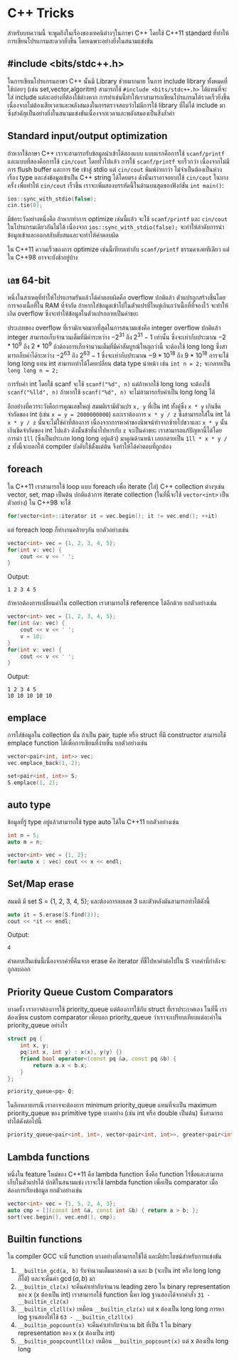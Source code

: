# C++ Tricks

สำหรับบทความนี้ จะพูดถึงในเรื่องของเทคนิต่างๆในภาษา C++ โดยใช้ C++11 standard ที่ทำให้การเขียนโปรแกรมสะดวกยิ่งขึ้น โดยเฉพาะอย่างยิ่งในสนามแข่งขัน

## #include <bits/stdc++.h>
ในการเขียนโปรแกรมภาษา C++ นั้นมี Library ช่วยมากมาย
ในการ include library ทั้งหมดที่ใช้บ่อยๆ (เช่น set,vector,algoritm) สามารถใช้ ```#include <bits/stdc++.h>``` ได้แทนที่จะใส่ include แต่ละอย่างที่ต้องใช้ต่างหาก การทำเช่นนี้ทำให้เราสามารถเขียนโปรแกรมได้รวดเร็วยิ่งขึ้น เนื่องจากไม่ต้องเสียเวลาและพลังสมองในการตรวจสอบว่าไม่มีการใช้ library ที่ไม่ได้ include มา ซึ่งสำคัญเป็นอย่างยิ่งในสนามแข่งขันเนื่องจากเวลาและพลังสมองเป็นสิ่งล้ำค่า

## Standard input/output optimization
ถ้าหากใช้ภาษา C++ เราจะสามารถรับข้อมูลนำเข้าได้สองแบบ แบบแรกคือการใช้ ```scanf/printf``` และแบบที่สองคือการใช้ ```cin/cout``` โดยทั่วไปแล้ว การใช้ ```scanf/printf``` จะเร็วกว่า เนื่องจากไม่มีการ flush buffer และการ tie เข้าสู่ stdio แต่ ```cin/cout``` พิมพ์ง่ายกว่า ไม่จำเป็นต้องเป็นห่วงเรื่อง type และส่งข้อมูลเข้าเป็น C++ string ได้โดยตรง ดังนั้นเราอาจอยากใช้ ```cin/cout``` ในบางครั้ง เพื่อทำให้ ```cin/cout``` เร็วขึ้น เราจะเพิ่มสองบรรทัดนี้ในด้านบนสุดของฟังก์ชัน ```int main()```:

```cpp
ios::sync_with_stdio(false);
cin.tie(0);
```

มีข้อระวังอย่างหนึ่งคือ ถ้าหากทำการ optimize เช่นนี้แล้ว จะใช้ ```scanf/printf``` และ ```cin/cout``` ในโปรแกรมเดียวกันไม่ได้ เนื่องจาก ```ios::sync_with_stdio(false);``` จะทำให้ลำดับการนำข้อมูลเข้าและออกสลับสับสนและจะทำให้คำตอบผิด

ใน C++11 ความเร็วของการ optimize เช่นนี้เทียบเท่ากับ ```scanf/printf``` ธรรมดาเลยทีเดียว แต่ใน C++98 อาจจะยังช้าอยู่บ้าง

## เลข 64-bit
หนึ่งในสาเหตุที่ทำให้โปรแกรมรันแล้วได้คำตอบผิดคือ overflow ปกติแล้ว ตัวแปรถูกสร้างขึ้นโดยการจองเนื้อที่ใน RAM ที่จำกัด ถ้าหากใส่ข้อมูลเข้าไปในตัวแปรที่ใหญ่เกินกว่าเนื้อที่ที่จองไว้ จะทำให้เกิด overflow ซึ่งจะทำให้ข้อมูลในตัวแปรกลายเป็นค่าขยะ

ประเภทของ overflow ที่เรามักเจอมากที่สุดในการสนามแข่งคือ integer overflow ปกติแล้ว integer สามารถเก็บจำนวนเต็มที่มีค่าระหว่าง $-2^{31}$ ถึง $2^{31} - 1$ เท่านั้น ซึ่งจะเท่ากับประมาณ $-2*10^9$ ถึง $2*10^9$ ถ้าต้องการเก็บจำนวนเต็มที่มีค่าสัมบูรณ์ใหญกว่านี้ จะต้องใช้ long long ซึ่งสามารถก็บค่าได้ระหว่าง $-2^{63}$ ถึง $2^{63} - 1$ ซึ่งจะเท่ากับประมาณ $-9*10^{18}$ ถึง $9*10^{18}$ การจะใช้ long long แทน int สามารถทำได้โดยเปลี่ยน data type นำหน้า เช่น ```int n = 2;``` จะกลายเป็น ```long long n = 2;```

การรับค่า int โดยใช้ scanf จะใช้ ```scanf("%d", n)``` แต่ถ้าหากใช้ long long จะต้องใช้ ```scanf("%lld", n)``` ถ้าหากใช้ ```scanf("%d", n)``` จะไม่สามารถรับค่าเป็น long long ได้

อีกอย่างที่ควรระวังคือการคูณเลขใหญ่ สมมติเรามีตัวแปร ```x, y``` ที่เป็น int ทั้งคู่ซึ่ง ```x * y``` เกินขีดจำกัดของ int (เช่น ```x = y = 2000000000```) และเราต้องการ ```x * y / z``` ซึ่งสามารถใส่ใน int ได้ ```x * y / z``` นั้นจะไม่ใช่ค่าที่ต้องการ เนื่องจากการหาค่าของนิพจน์ทำจากซ้ายไปขวาและ ```x * y``` นั้นเกินขีดจำกัดของ int ไปแล้ว ดังนั้นข้าที่นำไปหารกับ ```z``` จะเป็นค่าขยะ เราสามารถแก้ปัญหานี้ได้โดยการนำ ```1ll``` (ซึ่งเป็นประเภท long long อยู่แล้ว) มาคูณด้านหน้า เลยกลายเป็น ```1ll * x * y / z``` ทั้งนี้จะบอกให้ compiler บังคับใช้ตั้งแต่ต้น จึงทำให้ได้คำตอบที่ถูกต้อง

## foreach
ใน C++11 เราสามารถใช้ loop แบบ foreach เพื่อ iterate (ไล่) C++ collection ต่างๆเช่น vector, set, map เป็นต้น ปกติแล้วการ iterate collection (ในที่นี้จะใช้ ```vector<int>``` เป็นตัวอย่าง) ใน C++98 จะใช้

```cpp
for(vector<int>::iterator it = vec.begin(); it != vec.end(); ++it)
``` 

แต่ foreach loop ก็ทำงานคล้ายๆกัน ยกตัวอย่างเช่น

```cpp
vector<int> vec = {1, 2, 3, 4, 5};
for(int v: vec) {
    cout << v << ' ';
}
```
Output:
```
1 2 3 4 5
```

ถ้าหากต้องการเปลี่ยนค่าใน collection เราสามารถใช้ reference ได้อีกด้วย ยกตัวอย่างเช่น

```cpp
vector<int> vec = {1, 2, 3, 4, 5};
for(int &v: vec) {
    cout << v << ' ';
    v = 10;
}
for(int v: vec) {
    cout << v << ' ';
}
```
Output:
```
1 2 3 4 5
10 10 10 10 10
```

## emplace
การใส่ข้อมูลใน collection นั้น ถ้าเป็น pair, tuple หรือ struct ที่มี constructor สามารถใช้ emplace function ได้เพื่อการเขียนที่ง่ายขึ้น ยกตัวอย่างเช่น

```cpp
vector<pair<int, int>> vec;
vec.emplace_back(1, 2);

set<pair<int, int>> S;
S.emplace(1, 2);
```

## auto type
ข้อมูลที่รู้ type อยู่แล้วสามารถใช้ type auto ได้ใน C++11 ยกตัวอย่างเช่น

```cpp
int n = 5;
auto m = n;

vector<int> vec = {1, 2};
for(auto x : vec) cout << x << endl;
```

## Set/Map erase

สมมติ มี set<int> S = {1, 2, 3, 4, 5}; และต้องการลบเลข 3 และตัวหลังมันสามารถทำได้ดังนี้

```cpp
auto it = S.erase(S.find(3));
cout << *it << endl;
```

Output:
```
4
```

คำตอบเป็นเช่นนี้เนื่องจากค่าที่คืนจาก erase คือ iterator ที่ชี้ไปหาค่าต่อไปใน S จากค่าที่กำลังจะถูกลบออก

## Priority Queue Custom Comparators
บางครั้ง เราอาจต้องการใช้ priority_queue แต่ต้องการใช้กับ struct ที่เราประกาศเอง ในที่นี้ เราต้องเขียน custom comparator เพื่อบอก priority_queue ว่าเราจะเปรียบเทียบแต่ละค่าใน priority_queue อย่างไร

```cpp
struct pq {
    int x, y;
    pq(int x, int y) : x(x), y(y) {}
    friend bool operator<(const pq &a, const pq &b) {
        return a.x < b.x;
    }
};

priority_queue<pq> Q;
```

ในอีกหลายกรณี เราอาจจะต้องการ minimum priority_queue แทนที่จะเป็น maximum priority_queue ของ primitive type บางอย่าง (เช่น int หรือ double เป็นต้น) ซึ่งสามารถทำได้ดังต่อไปนี้

```cpp
priority_queue<pair<int, int>, vector<pair<int, int>>, greater<pair<int, int>>>
```

## Lambda functions
หนึ่งใน feature ใหม่ของ C++11 คือ lambda function ซึ่งคือ function ไร้ชื่อและสามารถเก็บในตัวแปรได้ ปกติในสนามแข่ง เราจะใช้ lambda function เพื่อเป็น comparator เมื่อต้องการเรียงข้อมูล ยกตัวอย่างเช่น

```cpp
vector<int> vec = {1, 5, 2, 4, 3};
auto cmp = [](const int &a, const int &b) { return a > b; };
sort(vec.begin(), vec.end(), cmp);
```

## Builtin functions
ใน compiler GCC จะมี function บางอย่างที่สามารถใช้ได้ และมีประโยชน์สำหรับการแข่งขัน
1. ```__builtin_gcd(a, b)``` รับจำนวนเต็มมาสองค่า a และ b (จะเป็น int หรือ long long ก็ได้) และจะคืนค่า $\gcd(a,b)$ มา
2. ```__builtin_clz(x)``` จะคืนค่าเท่ากับจำนวน leading zero ใน binary representation ของ x (x ต้องเป็น int) เราสามารถใช้ function นี้หา log ฐานสองได้จากคำสั่ง ```31 - __builtin_clz(x)```
3. ```__builtin_clzll(x)``` เหมือน ```__builtin_clz(x)``` แต่ x ต้องเป็น long long การหา log ฐานสองให้ใช้ ```63 - __builtin_clzll(x)```
4. ```__builtin_popcount(x)``` จะคืนค่าเท่ากับจำนวน bit ที่เป็น 1 ใน binary representation ของ x (x ต้องเป็น int)
5. ```__builtin_poopcountll(x)``` เหมือน ```__builtin_popcount(x)``` แต่ x ต้องเป็น long long
